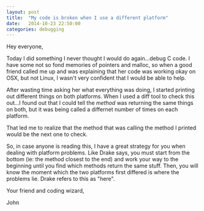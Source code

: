 ```yaml
---
layout: post
title:  "My code is broken when I use a different platform"
date:   2014-10-23 22:50:00
categories: debugging
---
```

Hey everyone,

Today I did something I never thought I would do again...debug C code.  I have some not so fond memories of pointers and malloc, so when a good friend called me up and was explaining that her code was working okay on OSX, but not Linux, I wasn't very confident that I would be able to help.

After wasting time asking her what everything was doing, I started printing out different things on both platforms.  When I used a diff tool to check this out...I found out that I could tell the *method* was returning the same things on both, but it was being called a differnet number of times on each platform.

That led me to realize that the method that was calling the method I printed would be the next one to check.

So, in case anyone is reading this, I have a great strategy for you when dealing with platform problems.  Like Drake says, you must start from the bottom (ie: the method closest to the end) and work your way to the beginning until you find which methods return the same stuff.  Then, you will know the moment which the two platforms first differed is where the problems lie.  Drake refers to this as "here".

Your friend and coding wizard,

John
